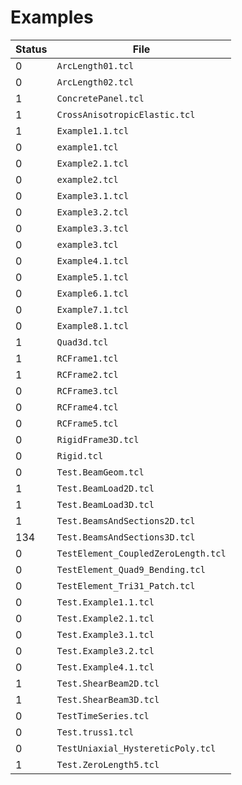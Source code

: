 # Examples

| Status  |     File     |
|---------|--------------|
| 0	| `ArcLength01.tcl` |
| 0	| `ArcLength02.tcl` |
| 1	| `ConcretePanel.tcl` |
| 1	| `CrossAnisotropicElastic.tcl` |
| 1	| `Example1.1.tcl` |
| 0	| `example1.tcl` |
| 0	| `Example2.1.tcl` |
| 0	| `example2.tcl` |
| 0	| `Example3.1.tcl` |
| 0	| `Example3.2.tcl` |
| 0	| `Example3.3.tcl` |
| 0	| `example3.tcl` |
| 0	| `Example4.1.tcl` |
| 0	| `Example5.1.tcl` |
| 0	| `Example6.1.tcl` |
| 0	| `Example7.1.tcl` |
| 0	| `Example8.1.tcl` |
| 1	| `Quad3d.tcl` |
| 1	| `RCFrame1.tcl` |
| 1	| `RCFrame2.tcl` |
| 0	| `RCFrame3.tcl` |
| 0	| `RCFrame4.tcl` |
| 0	| `RCFrame5.tcl` |
| 0	| `RigidFrame3D.tcl` |
| 0	| `Rigid.tcl` |
| 0	| `Test.BeamGeom.tcl` |
| 1	| `Test.BeamLoad2D.tcl` |
| 1	| `Test.BeamLoad3D.tcl` |
| 1	| `Test.BeamsAndSections2D.tcl` |
| 134	| `Test.BeamsAndSections3D.tcl` |
| 0	| `TestElement_CoupledZeroLength.tcl` |
| 0	| `TestElement_Quad9_Bending.tcl` |
| 0	| `TestElement_Tri31_Patch.tcl` |
| 0	| `Test.Example1.1.tcl` |
| 0	| `Test.Example2.1.tcl` |
| 0	| `Test.Example3.1.tcl` |
| 0	| `Test.Example3.2.tcl` |
| 0	| `Test.Example4.1.tcl` |
| 1	| `Test.ShearBeam2D.tcl` |
| 1	| `Test.ShearBeam3D.tcl` |
| 0	| `TestTimeSeries.tcl` |
| 0	| `Test.truss1.tcl` |
| 0	| `TestUniaxial_HystereticPoly.tcl` |
| 1	| `Test.ZeroLength5.tcl` |
